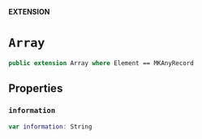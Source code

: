 **EXTENSION**

# `Array`
```swift
public extension Array where Element == MKAnyRecord
```

## Properties
### `information`

```swift
var information: String
```
